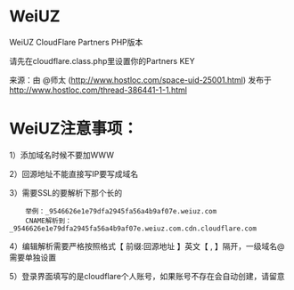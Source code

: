 # WeiUZ

WeiUZ CloudFlare Partners PHP版本

请先在cloudflare.class.php里设置你的Partners KEY

来源：由 @师太 (http://www.hostloc.com/space-uid-25001.html) 发布于 http://www.hostloc.com/thread-386441-1-1.html


# WeiUZ注意事项：

1）添加域名时候不要加WWW

2）回源地址不能直接写IP要写成域名

3）需要SSL的要解析下那个长的

        举例：_9546626e1e79dfa2945fa56a4b9af07e.weiuz.com
        CNAME解析到：_9546626e1e79dfa2945fa56a4b9af07e.weiuz.com.cdn.cloudflare.com

4）编辑解析需要严格按照格式【 前缀:回源地址 】英文【 , 】隔开，一级域名@需要单独设置

5）登录界面填写的是cloudflare个人账号，如果账号不存在会自动创建，请留意
